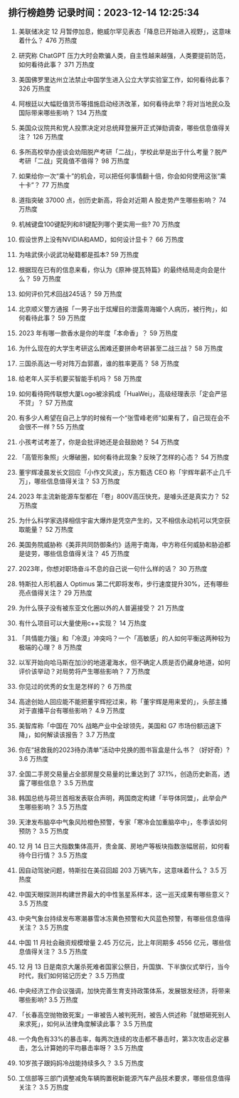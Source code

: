 
## 排行榜趋势 记录时间：2023-12-14 12:25:34
  
  1. 美联储决定 12 月暂停加息，鲍威尔罕见表态「降息已开始进入视野」，这意味着什么？ 476 万热度
    
  2. 研究称 ChatGPT 压力大时会欺骗人类，自主性越来越强，人类要提前防范，如何看待此事？ 371 万热度
    
  3. 美国佛罗里达州立法禁止中国学生进入公立大学实验室工作，如何看待此事？ 326 万热度
    
  4. 阿根廷以大幅贬值货币等措施启动经济改革，如何看待此举？将对当地民众及国际带来哪些影响？ 134 万热度
    
  5. 美国众议院共和党人投票决定对总统拜登展开正式弹劾调查，哪些信息值得关注？ 126 万热度
    
  6. 多所高校举办座谈会劝阻脱产考研「二战」，学校此举是出于什么考量？脱产考研「二战」究竟值不值得？ 98 万热度
    
  7. 如果给你一次“乘十”的机会，可以把任何事情翻十倍，你会如何使用这张“乘十卡”？ 77 万热度
    
  8. 道指突破 37000 点，创历史新高，将会对近期 A 股走势产生哪些影响？ 74 万热度
    
  9. 机械键盘100键配列和81键配列哪个更实用一些? 70 万热度
    
  10. 假设世界上没有NVIDIA和AMD，如何设计显卡？ 66 万热度
    
  11. 为啥武侠小说武功秘籍都是孤本? 59 万热度
    
  12. 根据现在已有的信息来看，你认为《原神·提瓦特篇》的最终结局走向会是什么？ 59 万热度
    
  13. 如何评价咒术回战245话？ 59 万热度
    
  14. 北京顺义警方通报「一男子出于炫耀目的泄露周海媚个人病历，被行拘」，如何看待此事？ 59 万热度
    
  15. 2023 年有哪一款香水是你的年度「本命香」？ 59 万热度
    
  16. 为什么现在的大学生考研这么困难还要拼命考研甚至二战三战？ 58 万热度
    
  17. 三国杀高达一号对阵万血郭嘉，谁的胜率更高？ 58 万热度
    
  18. 给老年人买手机要买智能手机吗？ 58 万热度
    
  19. 如何看待网传联想大厦Logo被涂鸦成「HuaWei」，高级经理表示「定会严惩不贷」？ 57 万热度
    
  20. 有多少人希望在自己上学的时候有一个“张雪峰老师”如果有了，自己现在会不会很不一样 ? 55 万热度
    
  21. 小孩考试考差了，你是会批评她还是会鼓励她？ 54 万热度
    
  22. 「高管形象照」火爆破圈，如何看待此现象？反映了怎样的心态？ 54 万热度
    
  23. 董宇辉凌晨发长文回应「小作文风波」，东方甄选 CEO 称「宇辉年薪不止几千万」，哪些信息值得关注？ 53 万热度
    
  24. 2023 年主流新能源车型都在「卷」800V高压快充，是噱头还是真实力？ 52 万热度
    
  25. 为什么科学家选择相信宇宙大爆炸是凭空产生的，又不相信永动机可以凭空获取能量？ 52 万热度
    
  26. 美国务院威胁称《美菲共同防御条约》适用于南海，中方称任何威胁和胁迫都是徒劳，哪些信息值得关注？ 45 万热度
    
  27. 2023年，你想对职场奋斗不息的自己说一句什么样的话？ 30 万热度
    
  28. 特斯拉人形机器人 Optimus 第二代即将发布，步行速度提升30%，还有哪些亮点值得关注？ 29 万热度
    
  29. 为什么筷子没有被东亚文化圈以外的人普遍接受？ 21 万热度
    
  30. 有什么项目可以大量使用c++实现？ 14 万热度
    
  31. 「共情能力强」和「冷漠」冲突吗？一个「高敏感」的人如何平衡这两种较为极端的心理？ 8 万热度
    
  32. 以军开始向哈马斯在加沙的地道灌海水，但不确定人质是否仍藏身地道，如何评价该举动？对局势将产生哪些影响？ 7 万热度
    
  33. 你见过的优秀的女生是怎样的？ 6 万热度
    
  34. 高途创始人回应能不能把董宇辉挖过来，称「董宇辉是用来爱的」，头部主播对于直播平台有哪些影响？ 4.9 万热度
    
  35. 美智库称「中国在 70% 战略产业中全球领先，美国和 G7 市场份额迅速下降」，如何解读该报告？ 3.7 万热度
    
  36. 你在“拯救我的2023待办清单”活动中兑换的图书盲盒是什么书？（好好奇）? 3.6 万热度
    
  37. 全国二手房交易量占全部房屋交易量的比重达到了 37.1%，创造历史新高，透露了哪些信息？ 3.5 万热度
    
  38. 韩国总统与荷兰首相发表联合声明，两国商定构建「半导体同盟」，此举会产生哪些影响？ 3.5 万热度
    
  39. 天津发布脑卒中气象风险橙色预警，专家「寒冷会加重脑卒中」，冬季该如何预防？ 3.5 万热度
    
  40. 12 月 14 日三大指数集体高开，贵金属、房地产等板块指数涨幅居前，如何看待今日行情？ 3.5 万热度
    
  41. 因自动驾驶问题，特斯拉在美召回超 203 万辆汽车，这意味着什么？ 3.5 万热度
    
  42. 中国天眼探测并构建世界最大的中性氢星系样本，这一巡天成果有哪些意义？ 3.5 万热度
    
  43. 中央气象台持续发布寒潮暴雪冰冻黄色预警和大风蓝色预警，有哪些信息值得关注？ 3.5 万热度
    
  44. 中国 11 月社会融资规模增量 2.45 万亿元，比上年同期多 4556 亿元，哪些信息值得关注？ 3.5 万热度
    
  45. 12 月 13 日是南京大屠杀死难者国家公祭日，升国旗、下半旗仪式举行，当今时代，我们如何铭记历史？ 3.5 万热度
    
  46. 中央经济工作会议强调，加快完善生育支持政策体系，发展银发经济，将带来哪些影响? 3.5 万热度
    
  47. 「长春高空抛物致死案」一审被告人被判死刑，被告人供述称「就想砸死别人来求死」，如何从法律角度解读此事？ 3.5 万热度
    
  48. 一个角色有33%的暴击率，每两次连续的攻击都不暴击时，第3次攻击必定暴击，怎么计算她的平均暴击率呀？ 3.5 万热度
    
  49. 10岁孩子跟妈妈冷战能持续多久？ 3.5 万热度
    
  50. 工信部等三部门调整减免车辆购置税新能源汽车产品技术要求，哪些信息值得关注？ 3.5 万热度
    